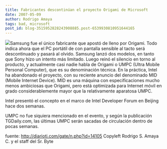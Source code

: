 ```yaml
---
title: Fabricantes descontinúan el proyecto Origami de Microsoft
date: 2007-05-09
author: Rodrigo Amaya
tags: bad, microsoft
post_id: blog-3515952828243908885.post-6539930810951644165
---
```


[![](http://bp3.blogger.com/_ayvorITawE4/RkUlFUK332I/AAAAAAAAAWY/BaoO3xygYlc/s400/14105b_origami.gif)](http://bp3.blogger.com/_ayvorITawE4/RkUlFUK332I/AAAAAAAAAWY/BaoO3xygYlc/s1600-h/14105b_origami.gif)Samsung fue el único fabricante que apostó de lleno por Origami. Todo
      indica ahora que el PC portátil de con pantalla sensible al tacto será descontinuado y pasará
      al olvido.
Samsung lanzó dos
      modelos, en tanto que Sony hizo un intento más limitado. Luego reinó el silencio en torno al
      producto, y actualmente casi nadie habla de Origami o UMPC (Ultra Mobile Personal Computer),
      que es su denominación técnica. En la práctica, Intel ha abandonado el proyecto, con su
      reciente anuncio del denominado MID (Mobile Internet Device). MID es una máquina con
      especificaciones mucho menos ambiciosas que Origami, pero está optimizada para Internet móvil
      en grado considerablemente mayor que la relativamente aparatosa UMPC.

Intel presentó el concepto en el marco de Intel Developer Forum en Beijing hace dos
      semanas.

UMPC no fue siquiera mencionado en el evento, y según la
      publicación TGDaily.com, las últimas UMPC serán sacadas de circulación dentro de pocas
      semanas.

fuente: http://diarioti.com/gate/n.php?id=14105
Copyleft Rodrigo S. Amaya C. y el
      staff del Sr. Byte